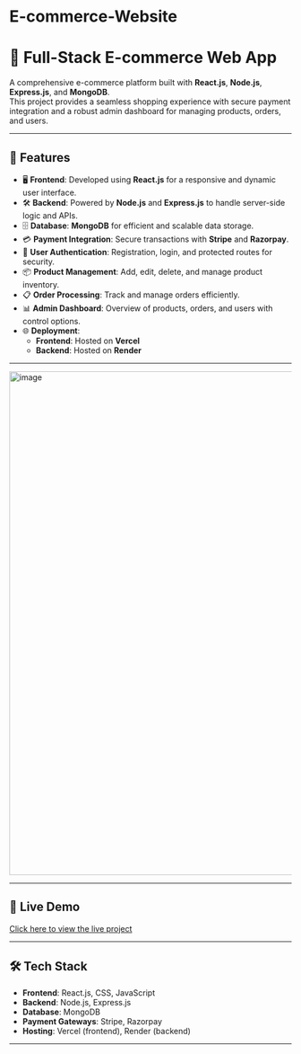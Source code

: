 # E-commerce-Website

# 🛒 Full-Stack E-commerce Web App

A comprehensive e-commerce platform built with **React.js**, **Node.js**, **Express.js**, and **MongoDB**.  
This project provides a seamless shopping experience with secure payment integration and a robust admin dashboard for managing products, orders, and users.

---

## 🚀 Features
- 🖥 **Frontend**: Developed using **React.js** for a responsive and dynamic user interface.
- 🛠 **Backend**: Powered by **Node.js** and **Express.js** to handle server-side logic and APIs.
- 🗄 **Database**: **MongoDB** for efficient and scalable data storage.
- 💳 **Payment Integration**: Secure transactions with **Stripe** and **Razorpay**.
- 🔑 **User Authentication**: Registration, login, and protected routes for security.
- 📦 **Product Management**: Add, edit, delete, and manage product inventory.
- 📋 **Order Processing**: Track and manage orders efficiently.
- 📊 **Admin Dashboard**: Overview of products, orders, and users with control options.
- 🌐 **Deployment**:
  - **Frontend**: Hosted on **Vercel**
  - **Backend**: Hosted on **Render**

---

<img width="1802" height="897" alt="image" src="https://github.com/user-attachments/assets/d2ad81be-9eb3-4a32-b4e6-548a847dfd80" />


---

## 🔗 Live Demo
[Click here to view the live project](https://modamart.vercel.app/)

---

## 🛠 Tech Stack
- **Frontend**: React.js, CSS, JavaScript
- **Backend**: Node.js, Express.js
- **Database**: MongoDB
- **Payment Gateways**: Stripe, Razorpay
- **Hosting**: Vercel (frontend), Render (backend)

---

